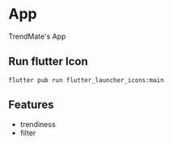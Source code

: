 # App

TrendMate's App

## Run flutter Icon

```
flutter pub run flutter_launcher_icons:main
```

## Features

* trendiness
* filter